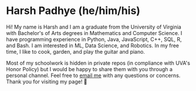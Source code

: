 # Harsh Padhye (he/him/his)

Hi! My name is Harsh and I am a graduate from the University of Virginia with Bachelor's of Arts degrees in Mathematics and Computer Science. I have programming experience in Python, Java, JavaScript, C++, SQL, R, and Bash. I am interested in ML, Data Science, and Robotics. In my free time, I like to cook, garden, and play the guitar and piano.  

Most of my schoolwork is hidden in private repos (in compliance with UVA's Honor Policy) but I would be happy to share them with you through a personal channel. Feel free to [email me](mailto:harshpadhye@gmail.com) with any questions or concerns. Thank you for visiting my page! :musical_note:

<!--
**harshpadhye/harshpadhye** is a ✨ _special_ ✨ repository because its `README.md` (this file) appears on your GitHub profile.
